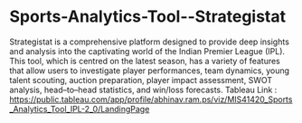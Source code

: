 # Sports-Analytics-Tool--Strategistat
Strategistat is a comprehensive platform designed to provide deep insights and analysis into the captivating world of the Indian Premier League (IPL). This tool, which is centred on the latest season, has a variety of features that allow users to investigate player performances, team dynamics, young talent scouting, auction preparation, player impact assessment, SWOT analysis, head–to–head statistics, and win/loss forecasts.
Tableau Link : https://public.tableau.com/app/profile/abhinav.ram.ps/viz/MIS41420_Sports_Analytics_Tool_IPL-2_0/LandingPage
